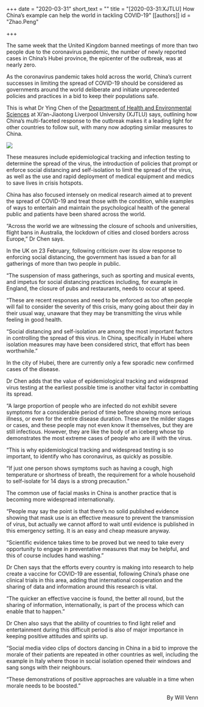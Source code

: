 +++
date = "2020-03-31"
short_text = ""
title = "[2020-03-31:XJTLU] How China’s example can help the world in tackling COVID-19"
[[authors]]
    id = "Zhao.Peng"

+++

<p>The same week that the United Kingdom banned meetings of more than two people due to the coronavirus pandemic, the number of newly reported cases in China’s Hubei province, the epicenter of the outbreak, was at nearly zero.</p><p>As the coronavirus pandemic takes hold across the world, China’s current successes in limiting the spread of COVID-19 should be considered as governments around the world deliberate and initiate unprecedented policies and practices in a bid to keep their populations safe.<br></p><p>This is what Dr Ying Chen of the <a href="study/departments/academic-departments/health-and-environmental-sciences/">Department of Health and Environmental Sciences</a> at Xi’an-Jiaotong Liverpool University (XJTLU)  says, outlining how China’s multi-faceted response to the outbreak makes it a leading light for other countries to follow suit, with many now adopting similar measures to China.</p><p><img src="https://www.xjtlu.edu.cn/en/assets/images/news/2020/02/who2.jpg"></p><p>These measures include epidemiological tracking and infection testing to determine the spread of the virus, the introduction of policies that prompt or enforce social distancing and self-isolation to limit the spread of the virus, as well as the use and rapid deployment of medical equipment and medics to save lives in crisis hotspots.<br></p><p>China has also focused intensely on medical research aimed at to prevent the spread of COVID-19 and treat those with the condition, while examples of ways to entertain and maintain the psychological health of the general public and patients have been shared across the world.<br></p><p>“Across the world we are witnessing the closure of schools and universities, flight bans in Australia, the lockdown of cities and closed borders across Europe,” Dr Chen says.<br></p><p>In the UK on 23 February, following criticism over its slow response to enforcing social distancing, the government has issued a ban for all gatherings of more than two people in public. </p><p>“The suspension of mass gatherings, such as sporting and musical events, and impetus for social distancing practices including, for example in England, the closure of pubs and restaurants, needs to occur at speed.<br></p><p>“These are recent responses and need to be enforced as too often people will fail to consider the severity of this crisis, many going about their day in their usual way, unaware that they may be transmitting the virus while feeling in good health.</p><p>“Social distancing and self-isolation are among the most important factors in controlling the spread of this virus. In China, specifically in Hubei where isolation measures may have been considered strict, that effort has been worthwhile.”<br></p><p>In the city of Hubei, there are currently only a few sporadic new confirmed cases of the disease.</p><p>Dr Chen adds that the value of epidemiological tracking and widespread virus testing at the earliest possible time is another vital factor in combatting its spread.<br></p><p>“A large proportion of people who are infected do not exhibit severe symptoms for a considerable period of time before showing more serious illness, or even for the entire disease duration. These are the milder stages or cases, and these people may not even know it themselves, but they are still infectious. However, they are like the body of an iceberg whose tip demonstrates the most extreme cases of people who are ill with the virus. </p><p>“This is why epidemiological tracking and widespread testing is so important, to identify who has coronavirus, as quickly as possible.<br></p><p>“If just one person shows symptoms such as having a cough, high temperature or shortness of breath, the requirement for a whole household to self-isolate for 14 days is a strong precaution.”</p><p>The common use of facial masks in China is another practice that is becoming more widespread internationally.<br></p><p>“People may say the point is that there’s no solid published evidence showing that mask use is an effective measure to prevent the transmission of virus, but actually we cannot afford to wait until evidence is published in this emergency setting. It is an easy and cheap measure anyway.</p><p>“Scientific evidence takes time to be proved but we need to take every opportunity to engage in preventative measures that may be helpful, and this of course includes hand washing.”<br></p><p>Dr Chen says that the efforts every country is making into research to help create a vaccine for COVID-19 are essential, following China’s phase one clinical trials in this area, adding that international cooperation and the sharing of data and information around this research is vital.</p><p>“The quicker an effective vaccine is found, the better all round, but the sharing of information, internationally, is part of the process which can enable that to happen.”<br></p><p>Dr Chen also says that the ability of countries to find light relief and entertainment during this difficult period is also of major importance in keeping positive attitudes and spirits up.</p><p>“Social media video clips of doctors dancing in China in a bid to improve the morale of their patients are repeated in other countries as well, including the example in Italy where those in social isolation opened their windows and sang songs with their neighbours.</p><p><span></span>“These demonstrations of positive approaches are valuable in a time when morale needs to be boosted.”<span></span></p><p style="text-align: right;">By Will Venn</p>
